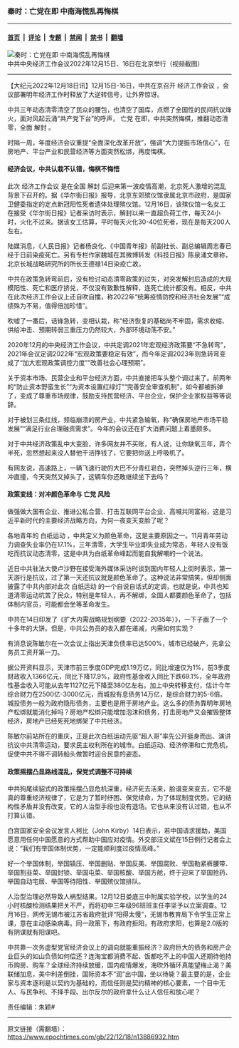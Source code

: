 ### 秦时：亡党在即 中南海慌乱再悔棋

---

#### [首页](../../../..?n13886932) &nbsp;|&nbsp; [评论](../../../../../epoch-comment?n13886932) &nbsp;|&nbsp; [专题](../../../../../epoch-special?n13886932) &nbsp;|&nbsp; [禁闻](../../../../../epoch-news?n13886932) &nbsp;|&nbsp; [禁书](../../../../../books?n13886932) &nbsp;|&nbsp; [翻墙](https://github.com/gfw-breaker/nogfw/blob/master/README.md?n13886932)


<div><img alt="秦时：亡党在即 中南海慌乱再悔棋" class="attachment-djy_600_400 size-djy_600_400 wp-post-image" src="https://i.epochtimes.com/assets/uploads/2022/12/id13886632-1e705233-fca8-4331-b0ff-63e79a203946-600x400.png"/>
<div class="caption">
 中共中央经济工作会议2022年12月15日、16日在北京举行（视频截图）
</div></div><hr/><div class="post_content" id="artbody" itemprop="articleBody">
 <!-- article content begin -->
 <p>
  【大纪元2022年12月18日讯】12月15日-16日，中共在京召开
  <ok href="https://www.epochtimes.com/gb/tag/%E7%BB%8F%E6%B5%8E%E5%B7%A5%E4%BD%9C%E4%BC%9A%E8%AE%AE.html">
   经济工作会议
  </ok>
  ，会议部署明年经济工作时释放了大逆转信号，让外界惊讶。
 </p>
 <p>
  中共三年动态清零清空了民众的腰包，也清空了国库，点燃了全国性的民间抗议烽火，面对风起云涌“共产党下台”的呼声，
  <ok href="https://www.epochtimes.com/gb/tag/%E4%BA%A1%E5%85%9A.html">
   亡党
  </ok>
  在即，中共突然悔棋，推翻动态清零，全面
  <ok href="https://www.epochtimes.com/gb/tag/%E8%A7%A3%E5%B0%81.html">
   解封
  </ok>
  。
 </p>
 <p>
  时隔一周，年度经济会议重提“全面深化改革开放”，强调“大力提振市场信心”，在房地产、平台产业和民营经济等方面突然松绑，再度悔棋。
 </p>
 <h4>
  经济会议，中共认栽不认错，悔棋不悔悟
 </h4>
 <p>
  此次
  <ok href="https://www.epochtimes.com/gb/tag/%E7%BB%8F%E6%B5%8E%E5%B7%A5%E4%BD%9C%E4%BC%9A%E8%AE%AE.html">
   经济工作会议
  </ok>
  是在全国
  <ok href="https://www.epochtimes.com/gb/tag/%E8%A7%A3%E5%B0%81.html">
   解封
  </ok>
  后迎来第一波疫情高潮，北京死人激增的混乱背景下召开的。据《华尔街日报》报导，北京东郊殡仪馆隶属北京市政府，是国家卫健委指定的定点新冠阳性死者遗体处理殡仪馆。12月16日，该殡仪馆一名女工在接受《华尔街日报》记者采访时表示，解封以来一直超负荷工作，每天24小时，火化不过来。据该女工估算，平时每天火化30-40位死者，现在是每天200人左右。
 </p>
 <p>
  陆媒消息，《人民日报》记者杨良化、《中国青年报》前副社长、副总编辑周志春已经于日前染疫死亡。另有专栏作家魏城在其微博转发《科技日报》陈泉涌文章称，北京长城战略研究所的所长王德禄14日染疫亡故。
 </p>
 <p>
  中共在政策急转弯前后，没有检讨动态清零政策的过失，对突发解封后造成的大规模阳性、死亡和医疗挤兑，不仅没有致歉性解释，连死亡统计都没有。相反，中共在此次经济工作会议上还自吹自擂，称2022年“统筹疫情防控和经济社会发展”“成绩殊为不易，值得倍加珍惜”。
 </p>
 <p>
  吹嘘了一番后，话锋急转，变相认栽，称“经济恢复的基础尚不牢固，需求收缩、供给冲击、预期转弱三重压力仍然较大，外部环境动荡不安。”
 </p>
 <p>
  2020年12月的中央经济工作会议，中共定调2021年宏观经济政策要“不急转弯”，2021年会议定调2022年“宏观政策要稳定有效”，而今年定调2023年则急转弯变成了“加大宏观政策调控力度”“改善社会心理预期”。
 </p>
 <p>
  关于资本市场、民营企业和平台经济方面，中共直接把车头整个调过来了。前两年的“防止资本野蛮生长”“为资本设置红绿灯”“完善安全审查机制”，如今都被拆弹了，变成了尊重市场规律，鼓励支持民营经济、平台企业，保护企业家权益等等说辞。
 </p>
 <p>
  对于被划三条红线，频临崩溃的房产业，中共紧急输氧，称“确保房地产市场平稳发展”“满足行业合理融资需求”。今年的会议还在扩大消费问题上着墨颇多。
 </p>
 <p>
  对于中共经济政策乱中大变脸，许多网友并不买账，有人说，让你缺氧三年，弄个半死，忽然想起来没人替他干活挣钱了，它要把你送上呼吸机了。
 </p>
 <p>
  有网友说，高速路上，一辆飞速行驶的大巴不分青红皂白，突然掉头逆行三年，横冲直撞，今天突然又掉头了，这辆车你还敢继续坐下去吗？
 </p>
 <h4>
  政策变线：对冲颜色革命与
  <ok href="https://www.epochtimes.com/gb/tag/%E4%BA%A1%E5%85%9A.html">
   亡党
  </ok>
  风险
 </h4>
 <p>
  做强做大国有企业、推进公私合营、打击互联网平台企业、高喊共同富裕，这是习近平新时代的主要经济战略方向，为何一夜变天变脸了呢？
 </p>
 <p>
  各地青年的
  <ok href="https://www.epochtimes.com/gb/tag/%E7%99%BD%E7%BA%B8%E8%BF%90%E5%8A%A8.html">
   白纸运动
  </ok>
  ，中共定义为颜色革命，这是主要原因之一。11月青年劳动力调查失业率仍在17.1%，三年清零，大学生毕业即失业成为常态，年轻人没有饭吃而抗议动态清零，这是中共为白纸革命峰起而能自我解嘲的一个说法。
 </p>
 <p>
  近日中共驻法大使卢沙野在接受海外媒体采访时谈到国内年轻人上街时表示，第一天游行是抗议，过了第一天还抗议就是颜色革命了。这种说法非常搞笑，但却侧面披露了中共内部对此次
  <ok href="https://www.epochtimes.com/gb/tag/%E7%99%BD%E7%BA%B8%E8%BF%90%E5%8A%A8.html">
   白纸运动
  </ok>
  的一个自说自话式的定调，也就是说，中共也知道清零运动坑苦了民众，特别是年轻人，再不解绑，全国人都要颜色革命了，包括体制内官员，可能都会坐等革命发生。
 </p>
 <p>
  中共在14日印发了《扩大内需战略规划纲要（2022-2035年）》，一下子画了一个十多年的大饼。但是，中共公务员的收入都在递减，内需如何实现？
 </p>
 <p>
  有消息说陈敏尔在一次会议上指出天津负债率已达500%，城市已经破产，先拿公务员工资开第一刀。
 </p>
 <p>
  据公开资料显示，天津市前三季度GDP完成1.19万亿，同比增速仅为1%，前3季度财政收入1366亿元，同比下降17.9%，政府性基金收入同比下跌69.1%，全年政府性基金收入可能从去年1127亿元下降至380亿左右。加上中央转移支付，估计今年综合财力在2500亿-3000亿元，而城投有息债务14万亿，是综合财力的5-6倍。城投债务一般为政府隐形债务，主要也是用于房地产业。这么多的债务靠明年房地产松绑就能消化掉吗？房地产松绑只能增加泡沫和债务，打击房地产又会摧毁整体经济，房地产已经死死地绑架了中共经济。
 </p>
 <p>
  陈敏尔前站所在的重庆，正是此次白纸运动先驱“超人哥”率先公开挺身而出、演讲抗议中共清零运动，要求民主权利所在的城市。白纸运动、经济停滞和亡党危机，促使中共不得不调转船头做暂时迎合民意的姿态。
 </p>
 <h4>
  政策摇摆凸显路线混乱，保党式调整不可持续
 </h4>
 <p>
  中共狗尾续貂式的政策摇摆凸显危机深重，经济死去活来，脸谱变来变去，它不是真的尊重经济规律了，它是为了暂时纾困、保党续命，为了体现制度优势。它的结构性矛盾并没有改变，它的人治型手段也没有退场。它也从来没有认过错，也从不打算认错。
 </p>
 <p>
  白宫国家安全会议发言人柯比（John Kirby）14日表示，若中国请求援助，美国愿意用任何中国愿意的方式帮助中国应对疫情。外交部汪文斌在15日例行记者会上说：“我们有举国体制优势，一定能顺利度过疫情高峰。”
 </p>
 <p>
  好一个举国体制，举国镇压、举国删贴、举国反美、举国腐败、举国勒紧裤腰带、举国割韭菜、举国封锁、举国屯菜、举国核酸、举国方舱，终于迎来了举国抢药、举国自动宅居、举国等待阳性、举国殡仪馆排队。
 </p>
 <p>
  人治型治理必然导致人祸型结果。12月12日娄底三中附属实验学校，以学生的24小时核酸检测结果把关不严，而将初中三年级96班班主任李坚予以立案调查。12月16日，网传无锡市被江苏省政府批评“阳得太慢”，无锡市教育局下令学生正常上课，意在主动感染病毒。同一政策下，有政府拒阳，有政府求阳，也算是2.0版的有阴谋就有阳谋吧。
 </p>
 <p>
  中共靠一次务虚型党官经济会议上的调向就能重振经济？政府巨大的债务和房产企业巨头的如山负债如何偿还？连淘宝都消费不起、饭都吃不上的中国人还期待他持币购房、购车？全球经济持续放缓，国内疫情爆发，海吹外循环真能望梅止渴？美联储加息，美中利差倒挂，国际资本不“润”出中国，坐以待毙？最主要的是，企业家与资本逐利是以契约为基础的，而信任则是契约精神的核心要素，一个目中无人、与民争利、不择手段、出尔反尔的政府拿什么让人信任和放心呢？
 </p>
 <p>
  责任编辑：朱颖#
 </p>
 <!-- article content end -->
 <div id="below_article_ad">
 </div>
</div>


---

原文链接（需翻墙）：https://www.epochtimes.com/gb/22/12/18/n13886932.htm